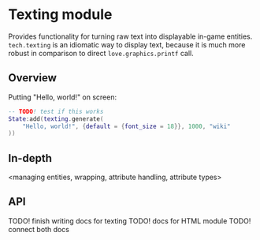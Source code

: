 # Texting module

Provides functionality for turning raw text into displayable in-game entities. `tech.texting` is an idiomatic way to display text, because it is much more robust in comparison to direct `love.graphics.printf` call.

## Overview

Putting "Hello, world!" on screen:

```lua
-- TODO! test if this works
State:add(texting.generate(
    "Hello, world!", {default = {font_size = 18}}, 1000, "wiki"
))
```

## In-depth

<managing entities, wrapping, attribute handling, attribute types>

## API

TODO! finish writing docs for texting
TODO! docs for HTML module
TODO! connect both docs
